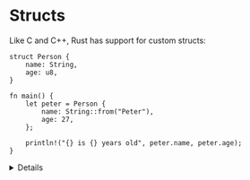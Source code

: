 # Structs

Like C and C++, Rust has support for custom structs:

```rust,editable
struct Person {
    name: String,
    age: u8,
}

fn main() {
    let peter = Person {
        name: String::from("Peter"),
        age: 27,
    };

    println!("{} is {} years old", peter.name, peter.age);
}
```

<details>

* The top is how we define a struct, in the main function creating a struct, and then at the bottom we are accessing the fields.
* Structs work similar as they do in other languages, but note there is also no typedef keyword or inheritance between structs. Also note there are no functions. The implementation is separate.
* We can access the structs fields with the dot notation 
* Using short-hand syntax, we can initiate the fields with similar-named variables.  [define age variable on it’s own line] 
* There are multiple types of syntax for structs in Rust
   * Unit_ like struct, can Define with “struct (name);” and no need for curly brackets and parentheses.
   * Use: when you need to implement a trait on some type but don’t have any data that you want to store in the type itself. 
   * next lets see a Tuple struct

</details>